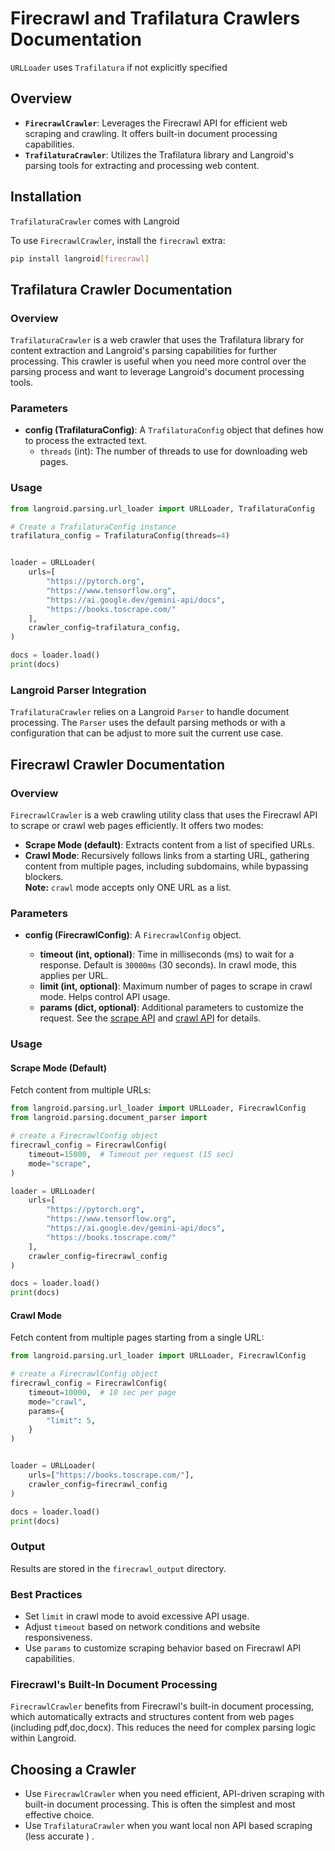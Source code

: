 # Firecrawl and Trafilatura Crawlers Documentation

`URLLoader` uses `Trafilatura` if not explicitly specified

## Overview
*   **`FirecrawlCrawler`**:  Leverages the Firecrawl API for efficient web scraping and crawling. 
It offers built-in document processing capabilities.
*   **`TrafilaturaCrawler`**: Utilizes the Trafilatura library and Langroid's parsing tools 
for extracting and processing web content.

## Installation

`TrafilaturaCrawler` comes with Langroid

To use `FirecrawlCrawler`, install the `firecrawl` extra:

```bash
pip install langroid[firecrawl]
```

## Trafilatura Crawler Documentation

### Overview

`TrafilaturaCrawler` is a web crawler that uses the Trafilatura library for content extraction 
and Langroid's parsing capabilities for further processing. 
This crawler is useful when you need more control over the parsing process and 
want to leverage Langroid's document processing tools.

### Parameters

*   **config (TrafilaturaConfig)**: A `TrafilaturaConfig` object that defines how to process the extracted text. 
    *   `threads` (int): The number of threads to use for downloading web pages.

### Usage

```python
from langroid.parsing.url_loader import URLLoader, TrafilaturaConfig

# Create a TrafilaturaConfig instance
trafilatura_config = TrafilaturaConfig(threads=4)


loader = URLLoader(
    urls=[
        "https://pytorch.org",
        "https://www.tensorflow.org",
        "https://ai.google.dev/gemini-api/docs",
        "https://books.toscrape.com/"
    ],
    crawler_config=trafilatura_config,
)

docs = loader.load()
print(docs)
```

### Langroid Parser Integration

`TrafilaturaCrawler` relies on a Langroid `Parser` to handle document processing. 
The `Parser` uses the default parsing methods or with a configuration that can be adjust to more suit the current use case.

## Firecrawl Crawler Documentation

### Overview

`FirecrawlCrawler` is a web crawling utility class that uses the Firecrawl API 
to scrape or crawl web pages efficiently. It offers two modes:

*   **Scrape Mode (default)**: Extracts content from a list of specified URLs.
*   **Crawl Mode**: Recursively follows links from a starting URL, 
gathering content from multiple pages, including subdomains, while bypassing blockers.  
**Note:** `crawl` mode accepts only ONE URL as a list.

### Parameters

*   **config (FirecrawlConfig)**:  A `FirecrawlConfig` object.

    *   **timeout (int, optional)**: Time in milliseconds (ms) to wait for a response. 
        Default is `30000ms` (30 seconds). In crawl mode, this applies per URL.
    *   **limit (int, optional)**: Maximum number of pages to scrape in crawl mode. Helps control API usage.
    *   **params (dict, optional)**: Additional parameters to customize the request. 
        See the [scrape API](https://docs.firecrawl.dev/api-reference/endpoint/scrape) and 
        [crawl API](https://docs.firecrawl.dev/api-reference/endpoint/crawl-post) for details.

### Usage

#### Scrape Mode (Default)

Fetch content from multiple URLs:

```python
from langroid.parsing.url_loader import URLLoader, FirecrawlConfig
from langroid.parsing.document_parser import 

# create a FirecrawlConfig object
firecrawl_config = FirecrawlConfig(
    timeout=15000,  # Timeout per request (15 sec)
    mode="scrape",
)

loader = URLLoader(
    urls=[
        "https://pytorch.org",
        "https://www.tensorflow.org",
        "https://ai.google.dev/gemini-api/docs",
        "https://books.toscrape.com/"
    ],
    crawler_config=firecrawl_config
)

docs = loader.load()
print(docs)
```

#### Crawl Mode

Fetch content from multiple pages starting from a single URL:

```python
from langroid.parsing.url_loader import URLLoader, FirecrawlConfig

# create a FirecrawlConfig object
firecrawl_config = FirecrawlConfig(
    timeout=10000,  # 10 sec per page
    mode="crawl",
    params={
        "limit": 5,
    }
)


loader = URLLoader(
    urls=["https://books.toscrape.com/"],
    crawler_config=firecrawl_config
)

docs = loader.load()
print(docs)
```

### Output

Results are stored in the `firecrawl_output` directory.

### Best Practices

*   Set `limit` in crawl mode to avoid excessive API usage.
*   Adjust `timeout` based on network conditions and website responsiveness.
*   Use `params` to customize scraping behavior based on Firecrawl API capabilities.

### Firecrawl's Built-In Document Processing

`FirecrawlCrawler` benefits from Firecrawl's built-in document processing, which automatically extracts and structures content from web pages (including pdf,doc,docx). 
This reduces the need for complex parsing logic within Langroid.

## Choosing a Crawler

*   Use `FirecrawlCrawler` when you need efficient, API-driven scraping with built-in document processing. 
This is often the simplest and most effective choice.
*   Use `TrafilaturaCrawler` when you want local non API based scraping (less accurate ) .